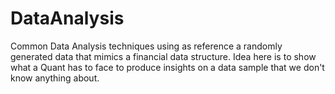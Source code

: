 # DataAnalysis
Common Data Analysis techniques using as reference a randomly generated data that mimics a financial data structure. Idea here is to show what a Quant has to face to produce insights on a data sample that we don't know anything about.
